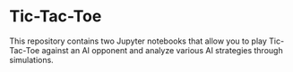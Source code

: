 # Tic-Tac-Toe
This repository contains two Jupyter notebooks that allow you to play Tic-Tac-Toe against an AI opponent and analyze various AI strategies through simulations.
